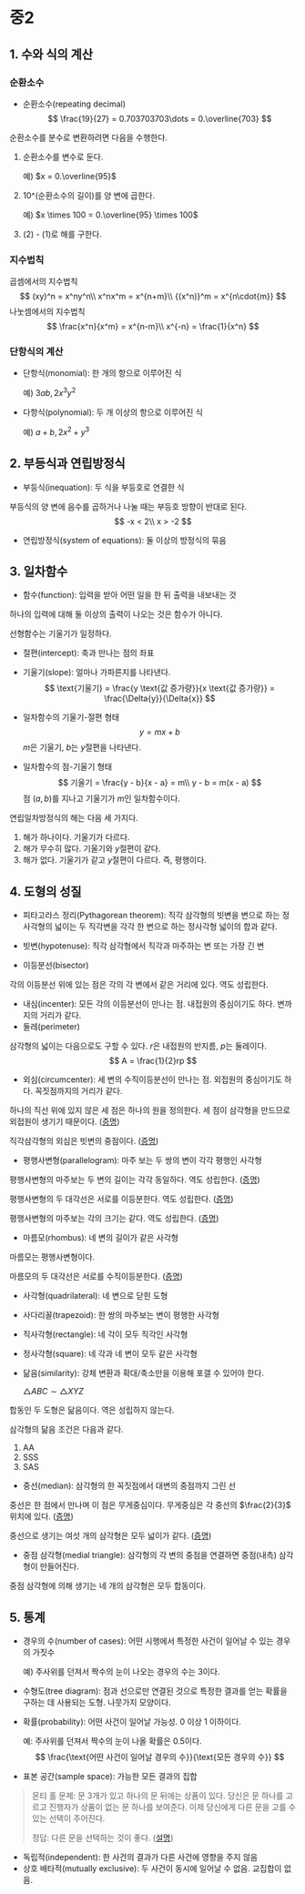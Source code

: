 # 중2

## 1. 수와 식의 계산

### 순환소수

- 순환소수(repeating decimal)
  $$
  \frac{19}{27} = 0.703703703\dots = 0.\overline{703}
  $$

순환소수를 분수로 변환하려면 다음을 수행한다.

1. 순환소수를 변수로 둔다.

   예)  $x = 0.\overline{95}$

2. 10^(순환소수의 길이)를 양 변에 곱한다.

   예)  $x \times 100 = 0.\overline{95} \times 100$

3. (2) - (1)로 해를 구한다.

### 지수법칙

곱셈에서의 지수법칙
$$
(xy)^n = x^ny^n\\
x^nx^m = x^{n+m}\\
{(x^n)}^m = x^{n\cdot{m}}
$$
나눗셈에서의 지수법칙
$$
\frac{x^n}{x^m} = x^{n-m}\\
x^{-n} = \frac{1}{x^n}
$$

### 단항식의 계산

- 단항식(monomial): 한 개의 항으로 이루어진 식

  예)  $3ab, 2x^3y^2$

- 다항식(polynomial): 두 개 이상의 항으로 이루어진 식

  예)  $a + b, 2x^2 + y^3$

## 2. 부등식과 연립방정식

- 부등식(inequation): 두 식을 부등호로 연결한 식

부등식의 양 변에 음수를 곱하거나 나눌 때는 부등호 방향이 반대로 된다.
$$
-x < 2\\
x > -2
$$

- 연립방정식(system of equations): 둘 이상의 방정식의 묶음

## 3. 일차함수

- 함수(function): 입력을 받아 어떤 일을 한 뒤 출력을 내보내는 것

하나의 입력에 대해 둘 이상의 출력이 나오는 것은 함수가 아니다.

선형함수는 기울기가 일정하다.

- 절편(intercept): 축과 만나는 점의 좌표

- 기울기(slope): 얼마나 가파른지를 나타낸다.
  $$
  \text{기울기} = \frac{y \text{값 증가량}}{x \text{값 증가량}} = \frac{\Delta{y}}{\Delta{x}}
  $$

- 일차함수의 기울기-절편 형태
  $$
  y = mx + b
  $$
  $m$은 기울기, $b$는 $y$절편을 나타낸다.

- 일차함수의 점-기울기 형태
  $$
  기울기 = \frac{y - b}{x - a} = m\\
  y - b = m(x - a)
  $$
  점 $(a, b)$를 지나고 기울기가 $m$인 일차함수이다.

연립일차방정식의 해는 다음 세 가지다.

1. 해가 하나이다. 기울기가 다르다.
2. 해가 무수히 많다. 기울기와 $y$절편이 같다.
3. 해가 없다. 기울기가 같고 $y$절편이 다르다. 즉, 평행이다.

## 4. 도형의 성질

- 피타고라스 정리(Pythagorean theorem): 직각 삼각형의 빗변을 변으로 하는 정사각형의 넓이는 두 직각변을 각각 한 변으로 하는 정사각형 넓이의 합과 같다.

- 빗변(hypotenuse): 직각 삼각형에서 직각과 마주하는 변 또는 가장 긴 변

- 이등분선(bisector)

각의 이등분선 위에 있는 점은 각의 각 변에서 같은 거리에 있다. 역도 성립한다.

- 내심(incenter): 모든 각의 이등분선이 만나는 점. 내접원의 중심이기도 하다. 변까지의 거리가 같다.
- 둘레(perimeter)

삼각형의 넓이는 다음으로도 구할 수 있다. $r$은 내접원의 반지름, $p$는 둘레이다.
$$
A = \frac{1}{2}rp
$$

- 외심(circumcenter): 세 변의 수직이등분선이 만나는 점. 외접원의 중심이기도 하다. 꼭짓점까지의 거리가 같다.

하나의 직선 위에 있지 않은 세 점은 하나의 원을 정의한다. 세 점이 삼각형을 만드므로 외접원이 생기기 때문이다. ([증명](https://youtu.be/4_xhiP6g2ow))

직각삼각형의 외심은 빗변의 중점이다. ([증명](https://youtu.be/VejCw2NlE60))

- 평행사변형(parallelogram): 마주 보는 두 쌍의 변이 각각 평행인 사각형

평행사변형의 마주보는 두 변의 길이는 각각 동일하다. 역도 성립한다. ([증명](https://youtu.be/LhrGS4-Dd9I))

평행사변형의 두 대각선은 서로를 이등분한다. 역도 성립한다. ([증명](https://youtu.be/TErJ-Yr67BI))

평행사변형의 마주보는 각의 크기는 같다. 역도 성립한다. ([증명](https://youtu.be/oIV1zM8qlpk))

- 마름모(rhombus): 네 변의 길이가 같은 사각형

마름모는 평행사변형이다.

마름모의 두 대각선은 서로를 수직이등분한다. ([증명](https://youtu.be/GDcVdBAnBdU))

- 사각형(quadrilateral): 네 변으로 닫힌 도형
- 사다리꼴(trapezoid): 한 쌍의 마주보는 변이 평행한 사각형
- 직사각형(rectangle): 네 각이 모두 직각인 사각형
- 정사각형(square): 네 각과 네 변이 모두 같은 사각형

- 닮음(similarity): 강체 변환과 확대/축소만을 이용해 포갤 수 있어야 한다.

  $\triangle{ABC} \sim \triangle{XYZ}$

합동인 두 도형은 닮음이다. 역은 성립하지 않는다.

삼각형의 닮음 조건은 다음과 같다.

1. AA
2. SSS
3. SAS

- 중선(median): 삼각형의 한 꼭짓점에서 대변의 중점까지 그린 선

중선은 한 점에서 만나며 이 점은 무게중심이다. 무게중심은 각 중선의 $\frac{2}{3}$ 위치에 있다. ([증명](https://youtu.be/i0VS3eEGjiQ))

중선으로 생기는 여섯 개의 삼각형은 모두 넓이가 같다. ([증명](https://youtu.be/Xt4sT0fV9Pw))

- 중점 삼각형(medial triangle): 삼각형의 각 변의 중점을 연결하면 중점(내측) 삼각형이 만들어진다.

중점 삼각형에 의해 생기는 네 개의 삼각형은 모두 합동이다.

## 5. 통계

- 경우의 수(number of cases): 어떤 시행에서 특정한 사건이 일어날 수 있는 경우의 가짓수

  예) 주사위를 던져서 짝수의 눈이 나오는 경우의 수는 3이다.

- 수형도(tree diagram): 점과 선으로만 연결된 것으로 특정한 결과를 얻는 확률을 구하는 데 사용되는 도형. 나뭇가지 모양이다.

- 확률(probability): 어떤 사건이 일어날 가능성. 0 이상 1 이하이다.

  예: 주사위를 던져서 짝수의 눈이 나올 확률은 0.5이다.
  $$
  \frac{\text{어떤 사건이 일어날 경우의 수}}{\text{모든 경우의 수}}
  $$

- 표본 공간(sample space): 가능한 모든 결과의 집합

> 몬티 홀 문제: 문 3개가 있고 하나의 문 뒤에는 상품이 있다. 당신은 문 하나를 고르고 진행자가 상품이 없는 문 하나를 보여준다. 이제 당신에게 다른 문을 고를 수 있는 선택이 주어진다.
>
> 정답: 다른 문을 선택하는 것이 좋다. ([설명](https://youtu.be/Xp6V_lO1ZKA))

- 독립적(independent): 한 사건의 결과가 다른 사건에 영향을 주지 않음
- 상호 배타적(mutually exclusive): 두 사건이 동시에 일어날 수 없음. 교집합이 없음.
